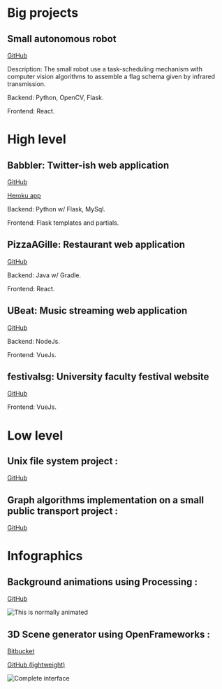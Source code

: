 # Big projects
## Small autonomous robot
[GitHub](https://github.com/GabCh/Gringo-design3)

Description: The small robot use a task-scheduling mechanism with computer vision algorithms to assemble a flag schema given by infrared transmission.

Backend: Python, OpenCV, Flask.

Frontend: React.

# High level
## Babbler: Twitter-ish web application
[GitHub](https://github.com/GabCh/Babbler)

[Heroku app](https://babbler-deploy.herokuapp.com/)

Backend: Python w/ Flask, MySql.

Frontend: Flask templates and partials.

## PizzaAGille: Restaurant web application
[GitHub](https://github.com/GabCh/PizzaAgille)

Backend: Java w/ Gradle.

Frontend: React.

## UBeat: Music streaming web application
[GitHub](https://github.com/GabCh/Ubeat-frontend)

Backend: NodeJs.

Frontend: VueJs.

## festivalsg: University faculty festival website
[GitHub](https://github.com/GabCh/festivalsg)

Frontend: VueJs.

# Low level
## Unix file system project :
[GitHub](https://github.com/GabCh/GLO-2001)

## Graph algorithms implementation on a small public transport project : 
[GitHub](https://github.com/GabCh/GLO-2100)


# Infographics
## Background animations using Processing :
[GitHub](https://github.com/GabCh/Nodes)

![This is normally animated](https://i.imgur.com/NXX8qKx.png)

## 3D Scene generator using OpenFrameworks :
[Bitbucket](https://bitbucket.org/Jouramie/infographie-h2017)

[GitHub (lightweight)](https://github.com/GabCh/SceneCreator)

![Complete interface](https://i.imgur.com/4xX2MTk.png)

